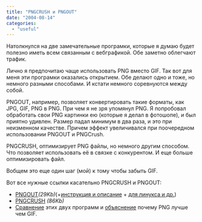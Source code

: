 ```yaml
---
title: "PNGCRUSH и PNGOUT"
date: "2004-08-14"
categories: 
  - "useful"
---
```


Натолкнулся на две замечательные програмки, которые я думаю будет полезно иметь всем связанным с вебграфикой. Обе заметно облегчают трафик.

Лично я предпочитаю чаще использовать PNG вместо GIF. Так вот для меня эти програмки оказались открытием. Обе делают одно и тоже, но немного разными способами. И кстати немного соревнуются между собой.

PNGOUT, например, позволяет конвертировать такие форматы, как JPG, GIF, PNG в PNG. При чем я не зря упомянул PNG. Я попробовал обработать свои PNG картинки ею (которые я делал в фотошопе), и был приятно удивлен. Размер падал минимум в два раза, и это при неизменном качестве. Причем эффект увеличивался при поочередном использовании PNGOUT и PNGCrush.

PNGCRUSH, оптимизирует PNG файлы, но немного другим способом. Что позволяет использовать её в связке с конкурентом. И еще больше оптимизировать файл.

Вобщем это еще один шаг (мой) к тому чтобы забыть GIF.

Вот все нужные ссылки касательно PNGCRUSH и PNGOUT:

- [PNGOUT](http://advsys.net/ken/util/pngout.exe)_(29Kb)_(+[инструкция и описание](http://advsys.net/ken/util/pngout.htm) + [для линукса и др.](http://advsys.net/ken/utils.htm))
- [PNGCRUSH](http://prdownloads.sourceforge.net/pmt/pngcrush-1.5.10-win32.zip?download) _(86Kb)_
- [Сравнение](http://twilightuniverse.com/blog/archives/2004/2/12/11/ping/) этих двух программ и [объяснение](http://twilightuniverse.com/blog/archives/2004/2/12/11/ping/) почему PNG лучше чем GIF.
